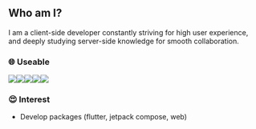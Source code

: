 ## Who am I?
I am a client-side developer constantly striving for high user experience, and deeply studying server-side knowledge for smooth collaboration.

### 🌐 Useable
<img src="https://img.shields.io/badge/Flutter-303133?style=flat-square&logo=flutter&logoColor=white"/><img src="https://img.shields.io/badge/Jetpack Compose-303133?style=flat-square&logo=jetpackcompose&logoColor=white"/><img src="https://img.shields.io/badge/Golang-303133?style=flat-square&logo=goland&logoColor=white"/><img src="https://img.shields.io/badge/Typescript-303133?style=flat-square&logo=tsnode&logoColor=white"/><img src="https://img.shields.io/badge/Node.js-303133?style=flat-square&logo=nodedotjs&logoColor=white"/>

### 😍 Interest
- Develop packages (flutter, jetpack compose, web)
